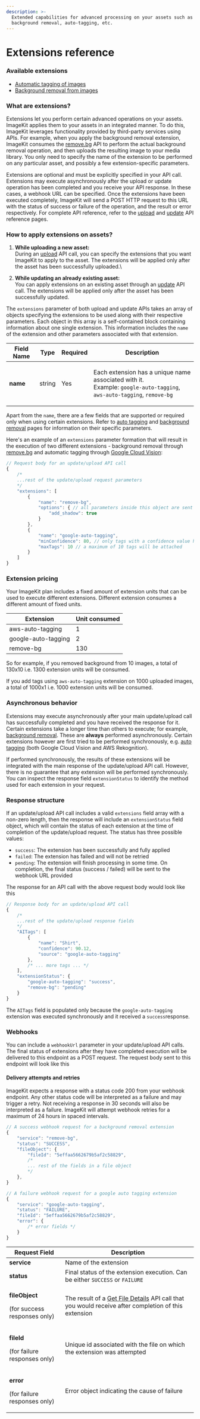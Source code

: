 ```yaml
---
description: >-
  Extended capabilities for advanced processing on your assets such as
  background removal, auto-tagging, etc.
---
```


# Extensions reference

### Available extensions

* [Automatic tagging of images](ai-based-auto-tagging.md)
* [Background removal from images](background-removal.md)

### What are extensions?

Extensions let you perform certain advanced operations on your assets. ImageKit applies them to your assets in an integrated manner. To do this, ImageKit leverages functionality provided by third-party services using APIs. For example, when you apply the background removal extension, ImageKit consumes the [remove.bg](https://www.remove.bg) API to perform the actual background removal operation, and then uploads the resulting image to your media library. You only need to specify the name of the extension to be performed on any particular asset, and possibly a few extension-specific parameters.

Extensions are optional and must be explicitly specified in your API call. Extensions may execute asynchronously after the upload or update operation has been completed and you receive your API response. In these cases, a webhook URL can be specified. Once the extensions have been executed completely, ImageKit will send a POST HTTP request to this URL with the status of success or failure of the operation, and the result or error respectively. For complete API reference, refer to the [upload](https://docs.imagekit.io/api-reference/upload-file-api) and [update](https://docs.imagekit.io/api-reference/media-api/update-file-details) API reference pages.

### How to apply extensions on assets?

1. **While uploading a new asset:**\
   During an [upload](../../media-library/overview/upload-files.md) API call, you can specify the extensions that you want ImageKit to apply to the asset. The extensions will be applied only after the asset has been successfully uploaded.\

2. **While updating an already existing asset:**\
   You can apply extensions on an existing asset through an [update](../../api-reference/media-api/update-file-details.md) API call. The extensions will be applied only after the asset has been successfully updated.

The `extensions` parameter of both upload and update APIs takes an array of objects specifying the extensions to be used along with their respective parameters. Each object in this array is a self-contained block containing information about one single extension. This information includes the `name` of the extension and other parameters associated with that extension.

| Field Name | Type   | Required | Description                                                                                                                                                      |
| ---------- | ------ | -------- | ---------------------------------------------------------------------------------------------------------------------------------------------------------------- |
| **name**   | string | Yes      | <p>Each extension has a unique name associated with it. <br>Example: <code>google-auto-tagging</code>, <code>aws-auto-tagging</code>, <code>remove-bg</code></p> |

Apart from the `name`, there are a few fields that are supported or required only when using certain extensions. Refer to [auto tagging](ai-based-auto-tagging.md#extensions-parameter-for-auto-tagging) and [background removal](background-removal.md#extensions-parameter-for-background-removal) pages for information on their specific parameters.

Here's an example of an `extensions` parameter formation that will result in the execution of two different extensions - background removal through [remove.bg](https://www.remove.bg) and automatic tagging through [Google Cloud Vision](https://cloud.google.com/vision/docs/labels):

```javascript
// Request body for an update/upload API call
{
    /*
    ...rest of the update/upload request parameters
    */
    "extensions": [
        {
            "name": "remove-bg",
            "options": { // all parameters inside this object are sent directly to the third-party service
                "add_shadow": true
            }
        },
        {
            "name": "google-auto-tagging",
            "minConfidence": 80, // only tags with a confidence value higher than 80% will be attached
            "maxTags": 10 // a maximum of 10 tags will be attached
        }
    ]
}
```

### Extension pricing

Your ImageKit plan includes a fixed amount of extension units that can be used to execute different extensions. Different extension consumes a different amount of fixed units.

| Extension           | Unit consumed |
| ------------------- | ------------- |
| aws-auto-tagging    | 1             |
| google-auto-tagging | 2             |
| remove-bg           | 130           |

So for example, if you removed background from 10 images, a total of 130x10 i.e. 1300 extension units will be consumed.

If you add tags using `aws-auto-tagging` extension on 1000 uploaded images, a total of 1000x1 i.e. 1000 extension units will be consumed.

### Asynchronous behavior

Extensions may execute asynchronously after your main update/upload call has successfully completed and you have received the response for it. Certain extensions take a longer time than others to execute; for example, [background removal](background-removal.md). These are **always** performed asynchronously. Certain extensions however are first tried to be performed synchronously, e.g. [auto tagging](ai-based-auto-tagging.md) (both Google Cloud Vision and AWS Rekognition). 

If performed synchronously, the results of these extensions will be integrated with the main response of the update/upload API call. However, there is no guarantee that any extension will be performed synchronously. You can inspect the response field `extensionStatus` to identify the method used for each extension in your request.

### Response structure

If an update/upload API call includes a valid `extensions` field array with a non-zero length, then the response will include an `extensionStatus` field object, which will contain the status of each extension at the time of completion of the update/upload request. The status has three possible values:

* `success`: The extension has been successfully and fully applied
* `failed`: The extension has failed and will not be retried
* `pending`: The extension will finish processing in some time. On completion, the final status (success / failed) will be sent to the webhook URL provided

The response for an API call with the above request body would look like this

```javascript
// Response body for an update/upload API call
{
    /*
    ...rest of the update/upload response fields
    */
    "AITags": [
        {
            "name": "Shirt",
            "confidence": 90.12,
            "source": "google-auto-tagging"
        },
        /* ... more tags ... */
    ],
    "extensionStatus": {
        "google-auto-tagging": "success",
        "remove-bg": "pending"
    }
}
```

The `AITags` field is populated only because the `google-auto-tagging` extension was executed synchronously and it received a `success`response.

### Webhooks

You can include a `webhookUrl` parameter in your update/upload API calls. The final status of extensions after they have completed execution will be delivered to this endpoint as a POST request. The request body sent to this endpoint will look like this

#### Delivery attempts and retries

ImageKit expects a response with a status code 200 from your webhook endpoint. Any other status code will be interpreted as a failure and may trigger a retry. Not receiving a response in 30 seconds will also be interpreted as a failure. ImageKit will attempt webhook retries for a maximum of 24 hours in spaced intervals.

```javascript
// A success webhook request for a background removal extension
{
    "service": "remove-bg",
    "status": "SUCCESS",
    "fileObject": {
        "fileId": "5effaa5662679b5af2c58829",
        /*
        ... rest of the fields in a file object
        */
    },
}
```

```javascript
// A failure webhook request for a google auto tagging extension
{
    "service": "google-auto-tagging",
    "status": "FAILURE",
    "fileId": "5effaa5662679b5af2c58829",
    "error": {
        /* error fields */
    }
}
```

| Request Field                                                         | Description                                                                                                                                              |
| --------------------------------------------------------------------- | -------------------------------------------------------------------------------------------------------------------------------------------------------- |
| **service**                                                           | Name of the extension                                                                                                                                    |
| **status**                                                            | Final status of the extension execution. Can be either `SUCCESS` or `FAILURE`                                                                            |
| <p><strong>fileObject</strong></p><p>(for success responses only)</p> | The result of a [Get File Details](../../api-reference/media-api/get-file-details.md) API call that you would receive after completion of this extension |
| <p><strong>fileId</strong></p><p>(for failure responses only)</p>     | Unique id associated with the file on which the extension was attempted                                                                                  |
| <p><strong>error</strong></p><p>(for failure responses only)</p>      | Error object indicating the cause of failure                                                                                                             |
